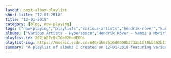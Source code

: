 ```yaml
---
layout: post-album-playlist
short-title: "12-01-2018"
title: "12-01-2018"
category: [blog, now-playing]
tags: ["now-playing","playlists","various-artists","hendrik-röver","kurt-vile","oliver-tree","tycho","various-artists","guided-by-voices"]
albums: ["Various Artists - Hyperspace","Hendrik Röver - Vamos a Morir","Kurt Vile - b'lieve i'm goin down...","Oliver Tree - Cash Machine","Tycho - Stress","Various Artists - Power In Numbers (Explicit Version)","Guided By Voices - The Best of Guided By Voices: Human Amusements At Hourly Rates"]
playlist-id: 26ZjWEZr9tTGo02hudEEOs
playlist-img: https://mosaic.scdn.co/640/ab67616d0000b273ab15f8bb562b1267ce892225ab67616d0000b273b6d13f6bc27843225f27ae08ab67616d0000b273d71d227bdeeb52c8413c1fdeab67616d0000b273f64c68e241221cfb9ef343a5
summary: "A playlist of albums I created on 12-01-2018 featuring Various Artists, Hendrik Röver, Kurt Vile, Oliver Tree, Tycho, Various Artists, and Guided By Voices"
---
```


